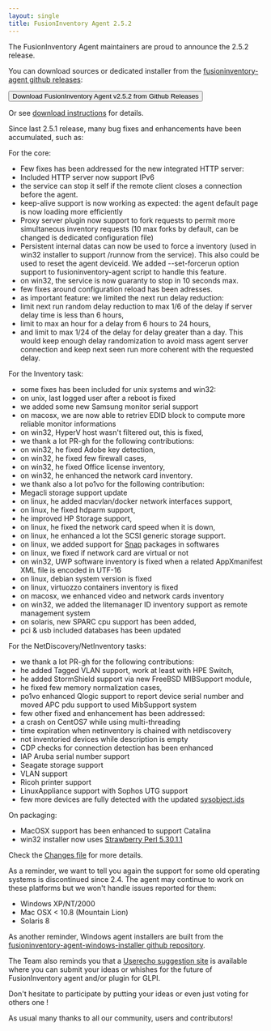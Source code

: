 ```yaml
---
layout: single
title: FusionInventory Agent 2.5.2
---
```


The FusionInventory Agent maintainers are proud to announce the 2.5.2 release.

You can download sources or dedicated installer from the [fusioninventory-agent github releases](https://github.com/fusioninventory/fusioninventory-agent/releases/tag/2.5.2):

<button class="button-save large" onclick="window.location.href='https://github.com/fusioninventory/fusioninventory-agent/releases/tag/2.5.2'">Download FusionInventory Agent v2.5.2 from Github Releases</button>

Or see [download instructions](https://documentation.fusioninventory.org/%20FusionInventory_agent/%20%20%20Installation/windows/) for details.

Since last 2.5.1 release, many bug fixes and enhancements have been accumulated, such as:

For the core:
- Few fixes has been addressed for the new integrated HTTP server:
 - Included HTTP server now support IPv6
 - the service can stop it self if the remote client closes a connection before the agent.
 - keep-alive support is now working as expected: the agent default page is now loading
   more efficiently
 - Proxy server plugin now support to fork requests to permit more simultaneous inventory requests
   (10 max forks by default, can be changed is dedicated configuration file)
- Persistent internal datas can now be used to force a inventory (used in win32 installer
  to support /runnow from the service). This also could be used to reset the agent deviceid.
  We added --set-forcerun option support to fusioninventory-agent script to handle this feature.
- on win32, the service is now guaranty to stop in 10 seconds max.
- few fixes around configuration reload has been adresses.
- as important feature: we limited the next run delay reduction:
 - limit next run random delay reduction to max 1/6 of the delay if server delay time is less than 6 hours,
 - limit to max an hour for a delay from 6 hours to 24 hours,
 - and limit to max 1/24 of the delay for delay greater than a day.
  This would keep enough delay randomization to avoid mass agent server connection and
  keep next seen run more coherent with the requested delay.

For the Inventory task:
- some fixes has been included for unix systems and win32:
 - on unix, last logged user after a reboot is fixed
 - we added some new Samsung monitor serial support
 - on macosx, we are now able to retriev EDID block to compute more reliable monitor informations
 - on win32, HyperV host wasn't filtered out, this is fixed,
 - we thank a lot PR-gh for the following contributions:
  - on win32, he fixed Adobe key detection,
  - on win32, he fixed few firewall cases,
  - on win32, he fixed Office license inventory,
  - on win32, he enhanced the network card inventory.
 - we thank also a lot po1vo for the following contribution:
  - Megacli storage support update
  - on linux, he added macvlan/docker network interfaces support,
  - on linux, he fixed hdparm support,
  - he improved HP Storage support,
  - on linux, he fixed the network card speed when it is down,
  - on linux, he enhanced a lot the SCSI generic storage support.
 - on linux, we added support for [Snap](https://snapcraft.io/) packages in softwares
 - on linux, we fixed if network card are virtual or not
 - on win32, UWP software inventory is fixed when a related AppXmanifest XML file is encoded in UTF-16
 - on linux, debian system version is fixed
 - on linux, virtuozzo containers inventory is fixed
 - on macosx, we enhanced video and network cards inventory
 - on win32, we added the litemanager ID inventory support as remote management system
 - on solaris, new SPARC cpu support has been added,
- pci & usb included databases has been updated

For the NetDiscovery/NetInventory tasks:
- we thank a lot PR-gh for the following contributions:
 - he added Tagged VLAN support, work at least with HPE Switch,
 - he added StormShield support via new FreeBSD MIBSupport module,
 - he fixed few memory normalization cases,
- po1vo enhanced Qlogic support to report device serial number and moved APC pdu support to used MibSupport system
- few other fixed and enhancement has been addressed:
 - a crash on CentOS7 while using multi-threading
 - time expiration when netinventory is chained with netdiscovery
 - not inventoried devices while description is empty
 - CDP checks for connection detection has been enhanced
 - IAP Aruba serial number support
 - Seagate storage support
 - VLAN support
 - Ricoh printer support
 - LinuxAppliance support with Sophos UTG support
- few more devices are fully detected with the updated [sysobject.ids](https://github.com/fusioninventory/sysobject.ids/tree/fia-2.5.2)

On packaging:
- MacOSX support has been enhanced to support Catalina
- win32 installer now uses [Strawberry Perl 5.30.1.1](http://strawberryperl.com/releases.html)

Check the [Changes file](https://github.com/fusioninventory/fusioninventory-agent/blob/2.5.2/Changes) for more details.

As a reminder, we want to tell you again the support for some old operating systems is discontinued since 2.4. The agent may continue to work on these platforms but we won't handle issues reported for them:
- Windows XP/NT/2000
- Mac OSX < 10.8 (Mountain Lion)
- Solaris 8

As another reminder, Windows agent installers are built from the [fusioninventory-agent-windows-installer github repository](https://github.com/fusioninventory/fusioninventory-agent-windows-installer).

The Team also reminds you that a [Userecho suggestion site](http://fusioninventory.userecho.com/) is available where you can submit your ideas or whishes for the future of FusionInventory agent and/or plugin for GLPI.

Don't hesitate to participate by putting your ideas or even just voting for others one !

As usual many thanks to all our community, users and contributors!
